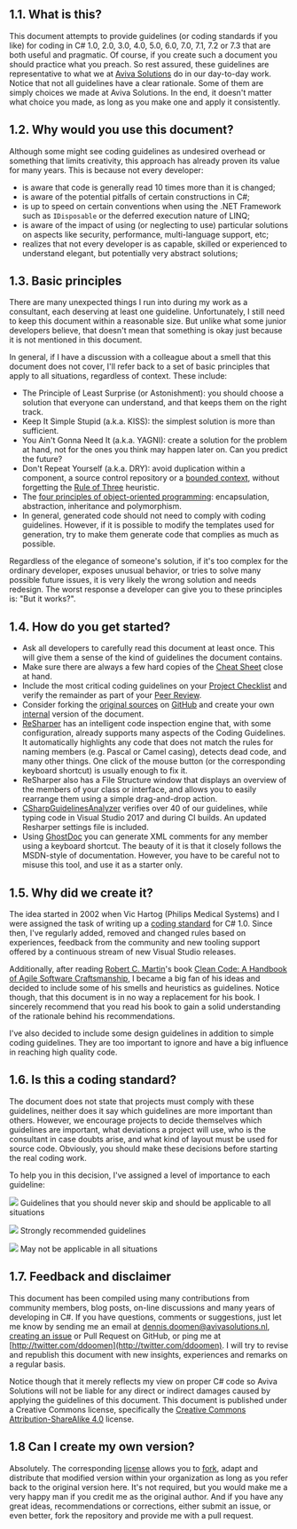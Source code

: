 ## 1.1. What is this?

This document attempts to provide guidelines (or coding standards if you like) for coding in C# 1.0, 2.0, 3.0, 4.0, 5.0, 6.0, 7.0, 7.1, 7.2 or 7.3 that are both useful and pragmatic. Of course, if you create such a document you should practice what you preach. So rest assured, these guidelines are representative to what we at [Aviva Solutions](http://www.avivasolutions.nl) do in our day-to-day work. Notice that not all guidelines have a clear rationale. Some of them are simply choices we made at Aviva Solutions. In the end, it doesn't matter what choice you made, as long as you make one and apply it consistently.

## 1.2. Why would you use this document?

Although some might see coding guidelines as undesired overhead or something that limits creativity, this approach has already proven its value for many years. This is because not every developer:

- is aware that code is generally read 10 times more than it is changed;
- is aware of the potential pitfalls of certain constructions in C#;
- is up to speed on certain conventions when using the .NET Framework such as `IDisposable` or the deferred execution nature of LINQ;
- is aware of the impact of using (or neglecting to use) particular solutions on aspects like security, performance, multi-language support, etc;
- realizes that not every developer is as capable, skilled or experienced to understand elegant, but potentially very abstract solutions;

## 1.3. Basic principles

There are many unexpected things I run into during my work as a consultant, each deserving at least one guideline. Unfortunately, I still need to keep this document within a reasonable size. But unlike what some junior developers believe, that doesn't mean that something is okay just because it is not mentioned in this document.

In general, if I have a discussion with a colleague about a smell that this document does not cover, I'll refer back to a set of basic principles that apply to all situations, regardless of context. These include:

- The Principle of Least Surprise (or Astonishment): you should choose a solution that everyone can understand, and that keeps them on the right track.
- Keep It Simple Stupid (a.k.a. KISS): the simplest solution is more than sufficient.
- You Ain't Gonna Need It (a.k.a. YAGNI): create a solution for the problem at hand, not for the ones you think may happen later on. Can you predict the future?
- Don't Repeat Yourself (a.k.a. DRY): avoid duplication within a component, a source control repository or  a [bounded context](http://martinfowler.com/bliki/BoundedContext.html), without forgetting the [Rule of Three](http://lostechies.com/derickbailey/2012/10/31/abstraction-the-rule-of-three/) heuristic.
- The [four principles of object-oriented programming](https://anampiu.github.io/blog/OOP-principles/): encapsulation, abstraction, inheritance and polymorphism.
- In general, generated code should not need to comply with coding guidelines. However, if it is possible to modify the templates used for generation, try to make them generate code that complies as much as possible.

Regardless of the elegance of someone's solution, if it's too complex for the ordinary developer, exposes unusual behavior, or tries to solve many possible future issues, it is very likely the wrong solution and needs redesign. The worst response a developer can give you to these principles is: "But it works?". 

## 1.4. How do you get started?

- Ask all developers to carefully read this document at least once. This will give them a sense of the kind of guidelines the document contains. 
- Make sure there are always a few hard copies of the [Cheat Sheet](https://github.com/dennisdoomen/CSharpGuidelines/releases/latest) close at hand. 
- Include the most critical coding guidelines on your [Project Checklist](https://www.continuousimprover.com/2010/03/alm-practices-5-checklists.html) and verify the remainder as part of your [Peer Review](https://www.continuousimprover.com/2010/02/tfs-development-practices-part-2-peer.html). 
- Consider forking the [original sources](https://github.com/dennisdoomen/csharpguidelines) on [GitHub](https://github.com/) and create your own [internal](https://github.com/dennisdoomen/csharpguidelines/blob/master/LICENSE.md) version of the document.
- [ReSharper](http://www.jetbrains.com/resharper/) has an intelligent code inspection engine that, with some configuration, already supports many aspects of the Coding Guidelines. It automatically highlights any code that does not match the rules for naming members (e.g. Pascal or Camel casing), detects dead code, and many other things. One click of the mouse button (or the corresponding keyboard shortcut) is usually enough to fix it. 
- ReSharper also has a File Structure window that displays an overview of the members of your class or interface, and allows you to easily rearrange them using a simple drag-and-drop action. 
- [CSharpGuidelinesAnalyzer](https://github.com/bkoelman/CSharpGuidelinesAnalyzer) verifies over 40 of our guidelines, while typing code in Visual Studio 2017 and during CI builds. An updated Resharper settings file is included. 
- Using [GhostDoc](http://submain.com/products/ghostdoc.aspx) you can generate XML comments for any member using a keyboard shortcut. The beauty of it is that it closely follows the MSDN-style of documentation. However, you have to be careful not to misuse this tool, and use it as a starter only. 

## 1.5. Why did we create it?

The idea started in 2002 when Vic Hartog (Philips Medical Systems) and I were assigned the task of writing up a [coding standard](http://www.tiobe.com/content/paperinfo/gemrcsharpcs.pdf) for C# 1.0. Since then, I've regularly added, removed and changed rules based on experiences, feedback from the community and new tooling support offered by a continuous stream of new Visual Studio releases.

Additionally, after reading [Robert C. Martin](https://sites.google.com/site/unclebobconsultingllc/)'s book [Clean Code: A Handbook of Agile Software Craftsmanship](http://www.amazon.com/Clean-Code-Handbook-Software-Craftsmanship/dp/0132350882), I became a big fan of his ideas and decided to include some of his smells and heuristics as guidelines. Notice though, that this document is in no way a replacement for his book. I sincerely recommend that you read his book to gain a solid understanding of the rationale behind his recommendations.

I've also decided to include some design guidelines in addition to simple coding guidelines. They are too important to ignore and have a big influence in reaching high quality code.

## 1.6. Is this a coding standard?

The document does not state that projects must comply with these guidelines, neither does it say which guidelines are more important than others. However, we encourage projects to decide themselves which guidelines are important, what deviations a project will use, who is the consultant in case doubts arise, and what kind of layout must be used for source code. Obviously, you should make these decisions before starting the real coding work.

To help you in this decision, I've assigned a level of importance to each guideline:

![](/assets/images/1.png) Guidelines that you should never skip and should be applicable to all situations

![](/assets/images/2.png) Strongly recommended guidelines

![](/assets/images/3.png) May not be applicable in all situations

## 1.7. Feedback and disclaimer

This document has been compiled using many contributions from community members, blog posts, on-line discussions and many years of developing in C#. If you have questions, comments or suggestions, just let me know by sending me an email at [dennis.doomen@avivasolutions.nl](mailto:dennis.doomen@avivasolutions.nl), [creating an issue](https://github.com/dennisdoomen/csharpguidelines/issues) or Pull Request on GitHub, or ping me at [http://twitter.com/ddoomen](http://twitter.com/ddoomen). I will try to revise and republish this document with new insights, experiences and remarks on a regular basis.

Notice though that it merely reflects my view on proper C# code so Aviva Solutions will not be liable for any direct or indirect damages caused by applying the guidelines of this document. This document is published under a Creative Commons license, specifically the [Creative Commons Attribution-ShareAlike 4.0](http://creativecommons.org/licenses/by-sa/4.0/) license. 

## 1.8 Can I create my own version?

Absolutely. The corresponding [license](https://github.com/dennisdoomen/CSharpGuidelines/blob/master/LICENSE.md) allows you to [fork](https://github.com/dennisdoomen/csharpguidelines/fork), adapt and distribute that modified version within your organization as long as you refer back to the original version here. It's not required, but you would make me a very happy man if you credit me as the original author. And if you have any great ideas, recommendations or corrections, either submit an issue, or even better, fork the repository and provide me with a pull request.
